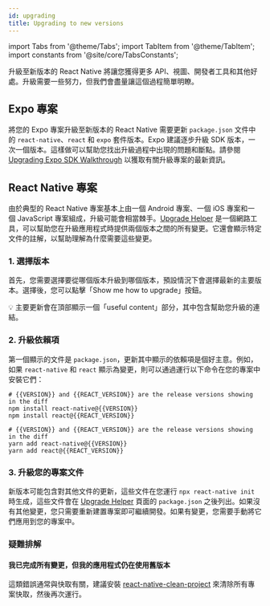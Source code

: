 ```yaml
---
id: upgrading
title: Upgrading to new versions
---
```


import Tabs from '@theme/Tabs'; import TabItem from '@theme/TabItem'; import constants from '@site/core/TabsConstants';

升級至新版本的 React Native 將讓您獲得更多 API、視圖、開發者工具和其他好處。升級需要一些努力，但我們會盡量讓這個過程簡單明瞭。

## Expo 專案

將您的 Expo 專案升級至新版本的 React Native 需要更新 `package.json` 文件中的 `react-native`、`react` 和 `expo` 套件版本。Expo 建議逐步升級 SDK 版本，一次一個版本。這樣做可以幫助您找出升級過程中出現的問題和斷點。請參閱 [Upgrading Expo SDK Walkthrough](https://docs.expo.dev/workflow/upgrading-expo-sdk-walkthrough/) 以獲取有關升級專案的最新資訊。

## React Native 專案

由於典型的 React Native 專案基本上由一個 Android 專案、一個 iOS 專案和一個 JavaScript 專案組成，升級可能會相當棘手。[Upgrade Helper](https://react-native-community.github.io/upgrade-helper/) 是一個網路工具，可以幫助您在升級應用程式時提供兩個版本之間的所有變更。它還會顯示特定文件的註解，以幫助理解為什麼需要這些變更。

### 1. 選擇版本

首先，您需要選擇要從哪個版本升級到哪個版本，預設情況下會選擇最新的主要版本。選擇後，您可以點擊「Show me how to upgrade」按鈕。

💡 主要更新會在頂部顯示一個「useful content」部分，其中包含幫助您升級的連結。

### 2. 升級依賴項

第一個顯示的文件是 `package.json`，更新其中顯示的依賴項是個好主意。例如，如果 `react-native` 和 `react` 顯示為變更，則可以通過運行以下命令在您的專案中安裝它們：

<Tabs groupId="package-manager" queryString defaultValue={constants.defaultPackageManager} values={constants.packageManagers}>
<TabItem value="npm">

```shell
# {{VERSION}} and {{REACT_VERSION}} are the release versions showing in the diff
npm install react-native@{{VERSION}}
npm install react@{{REACT_VERSION}}
```

</TabItem>
<TabItem value="yarn">

```shell
# {{VERSION}} and {{REACT_VERSION}} are the release versions showing in the diff
yarn add react-native@{{VERSION}}
yarn add react@{{REACT_VERSION}}
```

</TabItem>
</Tabs>

### 3. 升級您的專案文件

新版本可能包含對其他文件的更新，這些文件在您運行 `npx react-native init` 時生成，這些文件會在 [Upgrade Helper](https://react-native-community.github.io/upgrade-helper/) 頁面的 `package.json` 之後列出。如果沒有其他變更，您只需要重新建置專案即可繼續開發。如果有變更，您需要手動將它們應用到您的專案中。

### 疑難排解

#### 我已完成所有變更，但我的應用程式仍在使用舊版本

這類錯誤通常與快取有關，建議安裝 [react-native-clean-project](https://github.com/pmadruga/react-native-clean-project) 來清除所有專案快取，然後再次運行。